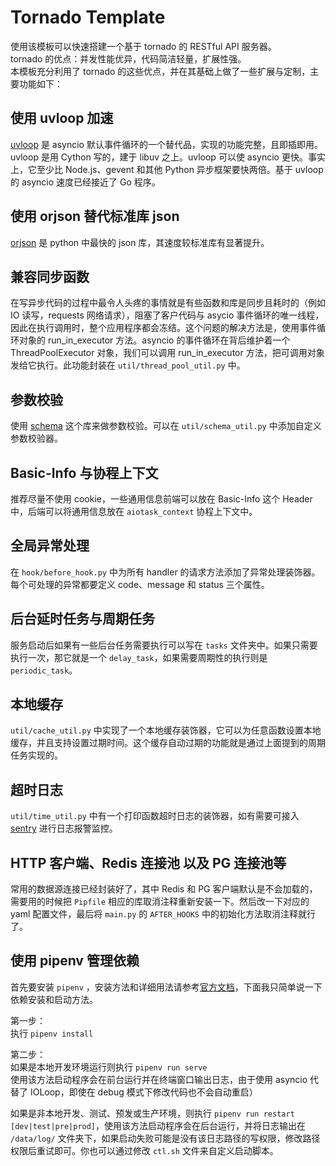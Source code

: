 # Tornado Template
使用该模板可以快速搭建一个基于 tornado 的 RESTful API 服务器。  
tornado 的优点：并发性能优异，代码简洁轻量，扩展性强。  
本模板充分利用了 tornado 的这些优点，并在其基础上做了一些扩展与定制，主要功能如下：

## 使用 uvloop 加速
[uvloop](https://github.com/MagicStack/uvloop) 是 asyncio 默认事件循环的一个替代品，实现的功能完整，且即插即用。uvloop 是用 Cython 写的，建于 libuv 之上。uvloop 可以使 asyncio 更快。事实上，它至少比 Node.js、gevent 和其他 Python 异步框架要快两倍。基于 uvloop 的 asyncio 速度已经接近了 Go 程序。

## 使用 orjson 替代标准库 json
[orjson](https://github.com/ijl/orjson) 是 python 中最快的 json 库，其速度较标准库有显著提升。

## 兼容同步函数
在写异步代码的过程中最令人头疼的事情就是有些函数和库是同步且耗时的（例如 IO 读写，requests 网络请求），阻塞了客户代码与 asycio 事件循环的唯一线程，因此在执行调用时，整个应用程序都会冻结。这个问题的解决方法是，使用事件循环对象的 run_in_executor 方法。asyncio 的事件循环在背后维护着一个 ThreadPoolExecutor 对象，我们可以调用 run_in_executor 方法，把可调用对象发给它执行。此功能封装在 `util/thread_pool_util.py` 中。

## 参数校验
使用 [schema](https://github.com/keleshev/schema) 这个库来做参数校验。可以在 `util/schema_util.py` 中添加自定义参数校验器。

## Basic-Info 与协程上下文
推荐尽量不使用 cookie，一些通用信息前端可以放在 Basic-Info 这个 Header 中，后端可以将通用信息放在 `aiotask_context` 协程上下文中。

## 全局异常处理
在 `hook/before_hook.py` 中为所有 handler 的请求方法添加了异常处理装饰器。每个可处理的异常都要定义 code、message 和 status 三个属性。

## 后台延时任务与周期任务
服务启动后如果有一些后台任务需要执行可以写在 `tasks` 文件夹中。如果只需要执行一次，那它就是一个 `delay_task`，如果需要周期性的执行则是 `periodic_task`。

## 本地缓存
`util/cache_util.py` 中实现了一个本地缓存装饰器，它可以为任意函数设置本地缓存，并且支持设置过期时间。这个缓存自动过期的功能就是通过上面提到的周期任务实现的。

## 超时日志
`util/time_util.py` 中有一个打印函数超时日志的装饰器，如有需要可接入 [sentry](https://github.com/getsentry/sentry) 进行日志报警监控。

## HTTP 客户端、Redis 连接池 以及 PG 连接池等
常用的数据源连接已经封装好了，其中 Redis 和 PG 客户端默认是不会加载的，需要用的时候把 `Pipfile` 相应的库取消注释重新安装一下。然后改一下对应的 yaml 配置文件，最后将 `main.py` 的 `AFTER_HOOKS` 中的初始化方法取消注释就行了。

## 使用 pipenv 管理依赖
首先要安装 `pipenv` ，安装方法和详细用法请参考[官方文档](https://github.com/pypa/pipenv)，下面我只简单说一下依赖安装和启动方法。  

第一步：  
执行 `pipenv install`  

第二步：  
如果是本地开发环境运行则执行 `pipenv run serve`  
使用该方法启动程序会在前台运行并在终端窗口输出日志，由于使用 asyncio 代替了 IOLoop，即使在 debug 模式下修改代码也不会自动重启）  

如果是非本地开发、测试、预发或生产环境，则执行 `pipenv run restart [dev|test|pre|prod]`，使用该方法启动程序会在后台运行，并将日志输出在 `/data/log/` 文件夹下，如果启动失败可能是没有该日志路径的写权限，修改路径权限后重试即可。你也可以通过修改 `ctl.sh` 文件来自定义启动脚本。
